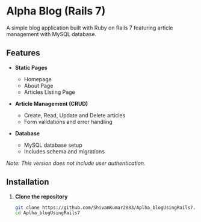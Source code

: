 # Alpha Blog (Rails 7)

A simple blog application built with Ruby on Rails 7 featuring article management with MySQL database.

## Features

- **Static Pages**
  - Homepage
  - About Page
  - Articles Listing Page

- **Article Management (CRUD)**
  - Create, Read, Update and Delete articles
  - Form validations and error handling

- **Database**
  - MySQL database setup
  - Includes schema and migrations

*Note: This version does not include user authentication.*

## Installation

1. **Clone the repository**
   ```bash
   git clone https://github.com/ShivamKumar2883/Aplha_blogUsingRails7.git
   cd Aplha_blogUsingRails7

